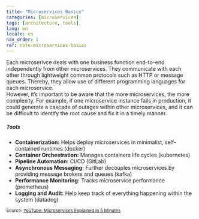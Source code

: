 ```yaml
---
title: "Microservices Basics"
categories: [microservices]
tags: [architecture, tools]
lang: en
locale: en
nav_order: 1
ref: note-microservices-basics
---
```

Each microserivce deals with one business function end-to-end independently from other microservices. They communicate with each other through lightweight common protocols such as HTTP or message queues. Thereby, they allow use of different programming languages for each microservice.  
However, it’s important to be aware that the more microservices, the more complexity. For example, if one microservice instance fails in production, it could generate a cascade of outages within other microservices, and it can be difficult to identify the root cause and fix it in a timely manner.

##### Tools
- **Containerization:** Helps deploy microservices in minimalist, self-contained runtimes (docker)
- **Container Orchestration:** Manages containers life cycles (kubernetes)
- **Pipeline Automation:** CI/CD (GitLab)
- **Asynchronous Messaging:** Further decouples microservices by providing message brokers and queues (kafka)
- **Performance Monitoring:** Tracks microservice performance (prometheus)
- **Logging and Audit:** Help keep track of everything happening within the system (datadog)

<small> Source: [YouTube: Microservices Explained in 5 Minutes](https://www.youtube.com/watch?v=lL_j7ilk7rc)</small>